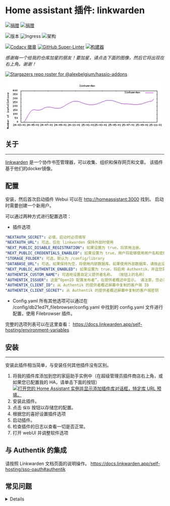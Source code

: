 # Home assistant 插件: linkwarden

[![捐赠][donation-badge]](https://www.buymeacoffee.com/alexbelgium)
[![捐赠][paypal-badge]](https://www.paypal.com/donate/?hosted_button_id=DZFULJZTP3UQA)

![版本](https://img.shields.io/badge/dynamic/json?label=Version&query=%24.version&url=https%3A%2F%2Fraw.githubusercontent.com%2Falexbelgium%2Fhassio-addons%2Fmaster%2Flinkwarden%2Fconfig.json)
![Ingress](https://img.shields.io/badge/dynamic/json?label=Ingress&query=%24.ingress&url=https%3A%2F%2Fraw.githubusercontent.com%2Falexbelgium%2Fhassio-addons%2Fmaster%2Flinkwarden%2Fconfig.json)
![架构](https://img.shields.io/badge/dynamic/json?color=success&label=Arch&query=%24.arch&url=https%3A%2F%2Fraw.githubusercontent.com%2Falexbelgium%2Fhassio-addons%2Fmaster%2Flinkwarden%2Fconfig.json)

[![Codacy 徽章](https://app.codacy.com/project/badge/Grade/9c6cf10bdbba45ecb202d7f579b5be0e)](https://www.codacy.com/gh/alexbelgium/hassio-addons/dashboard?utm_source=github.com&utm_medium=referral&utm_content=alexbelgium/hassio-addons&utm_campaign=Badge_Grade)
[![GitHub Super-Linter](https://img.shields.io/github/actions/workflow/status/alexbelgium/hassio-addons/weekly-supelinter.yaml?label=Lint%20code%20base)](https://github.com/alexbelgium/hassio-addons/actions/workflows/weekly-supelinter.yaml)
[![构建器](https://img.shields.io/github/actions/workflow/status/alexbelgium/hassio-addons/onpush_builder.yaml?label=Builder)](https://github.com/alexbelgium/hassio-addons/actions/workflows/onpush_builder.yaml)

[donation-badge]: https://img.shields.io/badge/Buy%20me%20a%20coffee%20(no%20paypal)-%23d32f2f?logo=buy-me-a-coffee&style=flat&logoColor=white
[paypal-badge]: https://img.shields.io/badge/Buy%20me%20a%20coffee%20with%20Paypal-0070BA?logo=paypal&style=flat&logoColor=white

_感谢每一个给我的仓库加星的朋友！要加星，请点击下面的图像，然后它将出现在右上角。谢谢！_

[![Stargazers repo roster for @alexbelgium/hassio-addons](https://raw.githubusercontent.com/alexbelgium/hassio-addons/master/.github/stars2.svg)](https://github.com/alexbelgium/hassio-addons/stargazers)

![下载演变](https://raw.githubusercontent.com/alexbelgium/hassio-addons/master/linkwarden/stats.png)

## 关于

---

[linkwarden](https://linkwarden.app/) 是一个协作书签管理器，可以收集、组织和保存网页和文章。
该插件基于他们的docker镜像。

## 配置

安装，然后首次启动插件
Webui 可以在 <http://homeassistant:3000> 找到。
启动时需要创建一个新用户。

可以通过两种方式进行配置选项：

- 插件选项

```yaml
"NEXTAUTH_SECRET": 必填，启动时必须填写
"NEXTAUTH_URL": 可选，仅在 linkwarden 保持外部时使用
"NEXT_PUBLIC_DISABLE_REGISTRATION": 如果设置为 true，将禁用注册。
"NEXT_PUBLIC_CREDENTIALS_ENABLED": 如果设置为 true，用户将能够使用用户名和密码登录。
"STORAGE_FOLDER": 可选，默认为 /config/library
"DATABASE_URL": 可选，如果保持为空，将使用内部数据库。如果使用外部数据库，请按此设计进行修改 postgresql://postgres:homeassistant@localhost:5432/linkwarden
"NEXT_PUBLIC_AUTHENTIK_ENABLED": 如果设置为 true，将启用 Authentik，并且您需要定义下面的变量。
"AUTHENTIK_CUSTOM_NAME": 可选地设置自定义提供者名称。 （按钮上的名称）
"AUTHENTIK_ISSUER": 这是“OpenID 配置发布者”，在提供者概述中显示。 请注意，您必须删除 URL 末尾的“/”。 应该看起来像： `https://authentik.my-doma.in/application/o/linkwarden`
"AUTHENTIK_CLIENT_ID": 从 Authentik 的提供者概述屏幕中复制的客户端 ID
"AUTHENTIK_CLIENT_SECRET": 从 Authentik 的提供者概述屏幕中复制的客户端密钥
```

- Config.yaml
所有其他选项可以通过在 /config/db21ed7f_filebrowser/config.yaml 中找到的 config.yaml 文件进行配置，使用 Filebrowser 插件。

完整的选项列表可以在这里查看： https://docs.linkwarden.app/self-hosting/environment-variables

## 安装

---

安装此插件相当简单，与安装任何其他插件没有区别。

1. 将我的插件库添加到您的家庭助手实例中（在超级管理员插件商店右上角，或如果您已配置我的 HA，请单击下面的按钮）
   [![打开您的 Home Assistant 实例并显示添加插件库对话框，特定库 URL 预填。](https://my.home-assistant.io/badges/supervisor_add_addon_repository.svg)](https://my.home-assistant.io/redirect/supervisor_add_addon_repository/?repository_url=https%3A%2F%2Fgithub.com%2Falexbelgium%2Fhassio-addons)
2. 安装此插件。
3. 点击 `保存` 按钮以存储您的配置。
4. 根据您的喜好设置插件选项
5. 启动插件。
6. 检查插件的日志以查看一切是否正常。
7. 打开 webUI 并调整软件选项

## 与 Authentik 的集成

请按照 Linkwarden 文档页面的说明操作。 https://docs.linkwarden.app/self-hosting/sso-oauth#authentik



## 常见问题

<details>
 

## 支持

在 GitHub 上创建一个问题，或在 [家庭助手线程](https://community.home-assistant.io/t/home-assistant-addon-linkwarden/279247) 提问

---

![插图](https://raw.githubusercontent.com/alexbelgium/hassio-addons/master/linkwarden/illustration.png)